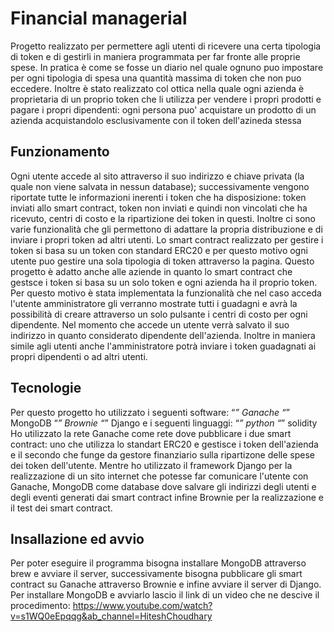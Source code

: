 # Financial managerial
Progetto realizzato per permettere agli utenti di ricevere una certa tipologia di token e di gestirli in maniera programmata per far fronte alle proprie spese.
In pratica è come se fosse un diario nel quale ognuno puo impostare per ogni tipologia di spesa una quantità massima di token che non puo eccedere.
Inoltre è stato realizzato col ottica nella quale ogni azienda è proprietaria di un proprio token che li utilizza per vendere i propri prodotti e pagare i propri dipendenti: ogni persona puo' acquistare un prodotto di un azienda acquistandolo esclusivamente con il token dell'azineda stessa

## Funzionamento
Ogni utente accede al sito attraverso il suo indirizzo e chiave privata (la quale non viene salvata in nessun database); successivamente vengono riportate tutte le informazioni inerenti i token che ha disposizione: token inviati allo smart contract, token non inviati e quindi non vincolati che ha ricevuto, centri di costo e la ripartizione dei token in questi. Inoltre ci sono varie funzionalità che gli permettono di adattare la propria distribuzione e di inviare i propri token ad altri utenti.
Lo smart contract realizzato per gestire i token si basa su un token con standard ERC20 e per questo motivo ogni utente puo gestire una sola tipologia di token attraverso la pagina.
Questo progetto è adatto anche alle aziende in quanto lo smart contract che gestsce i token si basa su un solo token e ogni azienda ha il proprio token. Per questo motivo è stata implementata la funzionalità che nel caso acceda l'utente amministratore gli verranno mostrate tutti i guadagni e avrà la possibilità di creare attraverso un solo pulsante i centri di costo per ogni dipendente. Nel momento che accede un utente verrà salvato il suo indirizzo in quanto considerato dipendente dell'azienda. Inoltre in maniera simile agli utenti anche l'amministratore potrà inviare i token guadagnati ai propri dipendenti o ad altri utenti.

## Tecnologie
Per questo progetto ho utilizzato i seguenti software:
“*” Ganache
“*” MongoDB
“*” Brownie
“*” Django
e i seguenti linguaggi:
“*” python
“*” solidity
Ho utilizzato la rete Ganache come rete dove pubblicare i due smart contract: uno che utilizza lo standart ERC20 e gestisce i token dell'azienda e il secondo che funge da gestore finanziario sulla ripartizone delle spese dei token dell'utente. Mentre ho utilizzato il framework Django per la realizzazione di un sito internet che potesse far comunicare l'utente con Ganache, MongoDB come database dove salvare gli indirizzi degli utenti e degli eventi generati dai smart contract infine Brownie per la realizzazione e il test dei smart contract.

## Insallazione ed avvio
Per poter eseguire il programma bisogna installare MongoDB attraverso brew e avviare il server, successivamente bisogna pubblicare gli smart contract su Ganache attraverso Brownie e infine avviare il server di Django.
Per installare MongoDB e avviarlo lascio il link di un video che ne descive il procedimento: https://www.youtube.com/watch?v=s1WQ0eEpqqg&ab_channel=HiteshChoudhary